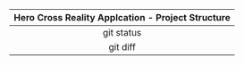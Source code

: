 | Hero Cross Reality Applcation - Project Structure|
|     :---:      |    
| git status   	 | 
| git diff       |
